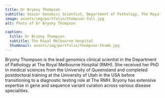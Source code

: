 ```yaml
---
title: Dr Bryony Thompson
subtitle: Senior Genomics Scientist, Department of Pathology, The Royal Melbourne Hospital
image: assets/img/portfolio/thompson-full.jpg
alt: Photo of Dr Bryony Thompson

caption:
  title: Dr Bryony Thompson
  subtitle: The Royal Melbourne Hospital
  thumbnail: assets/img/portfolio/thompson-thumb.jpg
---
```

<p class="item-body">Bryony Thompson is the lead genomics clinical scientist in the Department of Pathology at The Royal Melbourne Hospital (RMH). She received her PhD in medical sciences from the University of Queensland and completed postdoctoral training at the University of Utah in the USA before transitioning to a diagnostic testing role at The RMH. Bryony has extensive expertise in gene and sequence variant curation across various disease specialities.</p>
